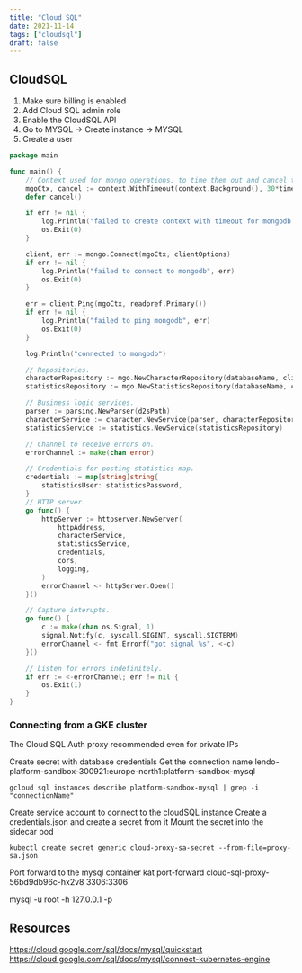 ```yaml
---
title: "Cloud SQL"
date: 2021-11-14
tags: ["cloudsql"]
draft: false
---
```


## CloudSQL

1. Make sure billing is enabled
2. Add Cloud SQL admin role
3. Enable the CloudSQL API
4. Go to MYSQL -> Create instance -> MYSQL
5. Create a user

```go
package main

func main() {
	// Context used for mongo operations, to time them out and cancel their context.
	mgoCtx, cancel := context.WithTimeout(context.Background(), 30*time.Second)
	defer cancel()

	if err != nil {
		log.Println("failed to create context with timeout for mongodb connection", err)
		os.Exit(0)
	}

	client, err := mongo.Connect(mgoCtx, clientOptions)
	if err != nil {
		log.Println("failed to connect to mongodb", err)
		os.Exit(0)
	}

	err = client.Ping(mgoCtx, readpref.Primary())
	if err != nil {
		log.Println("failed to ping mongodb", err)
		os.Exit(0)
	}

	log.Println("connected to mongodb")

	// Repositories.
	characterRepository := mgo.NewCharacterRepository(databaseName, client)
	statisticsRepository := mgo.NewStatisticsRepository(databaseName, client)

	// Business logic services.
	parser := parsing.NewParser(d2sPath)
	characterService := character.NewService(parser, characterRepository, cd)
	statisticsService := statistics.NewService(statisticsRepository)

	// Channel to receive errors on.
	errorChannel := make(chan error)

	// Credentials for posting statistics map.
	credentials := map[string]string{
		statisticsUser: statisticsPassword,
	}
	// HTTP server.
	go func() {
		httpServer := httpserver.NewServer(
			httpAddress,
			characterService,
			statisticsService,
			credentials,
			cors,
			logging,
		)
		errorChannel <- httpServer.Open()
	}()

	// Capture interupts.
	go func() {
		c := make(chan os.Signal, 1)
		signal.Notify(c, syscall.SIGINT, syscall.SIGTERM)
		errorChannel <- fmt.Errorf("got signal %s", <-c)
	}()

	// Listen for errors indefinitely.
	if err := <-errorChannel; err != nil {
		os.Exit(1)
	}
}
```

### Connecting from a GKE cluster
The Cloud SQL Auth proxy recommended even for private IPs

Create secret with database credentials
Get the connection name lendo-platform-sandbox-300921:europe-north1:platform-sandbox-mysql

```
gcloud sql instances describe platform-sandbox-mysql | grep -i "connectionName"
```

Create service account to connect to the cloudSQL instance
Create a credentials.json and create a secret from it
Mount the secret into the sidecar pod

```
kubectl create secret generic cloud-proxy-sa-secret --from-file=proxy-sa.json
```

Port forward to the mysql container
kat port-forward cloud-sql-proxy-56bd9db96c-hx2v8 3306:3306

mysql -u root -h 127.0.0.1 -p


## Resources
https://cloud.google.com/sql/docs/mysql/quickstart
https://cloud.google.com/sql/docs/mysql/connect-kubernetes-engine


